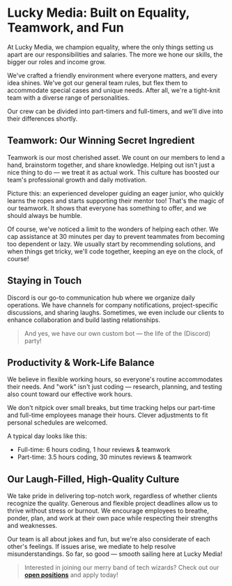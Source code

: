 # Lucky Media: Built on Equality, Teamwork, and Fun
At Lucky Media, we champion equality, where the only things setting us apart are our responsibilities and salaries. The more we hone our skills, the bigger our roles and income grow.

We've crafted a friendly environment where everyone matters, and every idea shines. We've got our general team rules, but flex them to accommodate special cases and unique needs. After all, we're a tight-knit team with a diverse range of personalities.

Our crew can be divided into part-timers and full-timers, and we'll dive into their differences shortly.

## Teamwork: Our Winning Secret Ingredient
Teamwork is our most cherished asset. We count on our members to lend a hand, brainstorm together, and share knowledge. Helping out isn't just a nice thing to do — we treat it as actual work. This culture has boosted our team's professional growth and daily motivation.

Picture this: an experienced developer guiding an eager junior, who quickly learns the ropes and starts supporting their mentor too! That's the magic of our teamwork. It shows that everyone has something to offer, and we should always be humble.

Of course, we've noticed a limit to the wonders of helping each other. We cap assistance at 30 minutes per day to prevent teammates from becoming too dependent or lazy. We usually start by recommending solutions, and when things get tricky, we'll code together, keeping an eye on the clock, of course!

## Staying in Touch
Discord is our go-to communication hub where we organize daily operations. We have channels for company notifications, project-specific discussions, and sharing laughs. Sometimes, we even include our clients to enhance collaboration and build lasting relationships.

> And yes, we have our own custom bot — the life of the (Discord) party!

## Productivity & Work-Life Balance
We believe in flexible working hours, so everyone's routine accommodates their needs. And "work" isn't just coding — research, planning, and testing also count toward our effective work hours.

We don't nitpick over small breaks, but time tracking helps our part-time and full-time employees manage their hours. Clever adjustments to fit personal schedules are welcomed.

A typical day looks like this:
- Full-time: 6 hours coding, 1 hour reviews & teamwork
- Part-time: 3.5 hours coding, 30 minutes reviews & teamwork

## Our Laugh-Filled, High-Quality Culture
We take pride in delivering top-notch work, regardless of whether clients recognize the quality. Generous and flexible project deadlines allow us to thrive without stress or burnout. We encourage employees to breathe, ponder, plan, and work at their own pace while respecting their strengths and weaknesses.

Our team is all about jokes and fun, but we're also considerate of each other's feelings. If issues arise, we mediate to help resolve misunderstandings. So far, so good — smooth sailing here at Lucky Media!

> Interested in joining our merry band of tech wizards? Check out our **[open positions](https://www.luckymedia.dev/careers)** and apply today!
